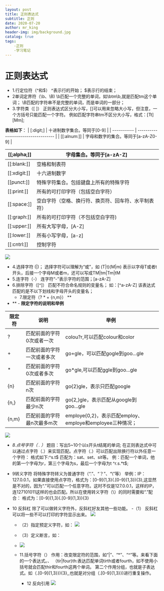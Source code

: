 ```yaml
---
layout: post
title: 正则表达式
subtitle: 正则
date: 2020-07-20
author: mr_king
header-img: img/background.jpg
catalog: true
tags: 
    -正则
    -学习笔记
---
```

# 正则表达式
- 1.行定位符（^和$）
   ^表示行的开始；
   $表示行的结束；
 - 2单词定界符（\b、\B)
    \b匹配一个完整的单词，如\btm\b,就是匹配tm这个单词；
    \B匹配的字符串不是完整的单词，而是单词的一部分；
  - 3.字符类（[ ]）
     正则表达式区分大小写，[]可以用来忽略大小写，但注意，一个方括号只能匹配一个字符。
     例如匹配字符串tm不区分大小写，格式：[Tt][Mm];
     

**表格如下**：
| [:digit;]   | 十进制数字集合。等同于[0-9]         |
| ----------- | ----------------------------------- |
| [[:alnum:]] | 字母和数字的集合。等同于[a-zA-Z0-9] |

| [[;alpha;]]  | 字母集合。等同于[a-zA-Z]                             |
| ------------ | ---------------------------------------------------- |
| [[:blank:]]  | 空格和制表符                                         |
| [[:xdigit:]] | 十六进制数字                                         |
| [[punct:]]   | 特殊字符集合。包括键盘上所有的特殊字符               |
| [[:print:]]  | 所有的可打印字符（包括空白字符）                     |
| [[:space:]]  | 空白字符（空格、换行符、换页符、回车符、水平制表符） |
| [[:graph:]]  | 所有的可打印字符（不包括空白字符)                    |
| [[:upper:]]  | 所有大写字母，[A-Z]                                  |
| [[:lower:]]  | 所有小写字母，[a-z]                                  |
| [[:cntrl:]]  |   控制字符                                                   |
![](https://imgconvert.csdnimg.cn/aHR0cHM6Ly9yYXcuZ2l0aHVidXNlcmNvbnRlbnQuY29tL3NoYW5rZTAwMS8tL21hc3Rlci9pbWcxLyVFNiVBRCVBMyVFNSU4OCU5OSVFOCVBMSVBOCVFOCVCRSVCRSVFNSVCQyU4Ri5wbmc?x-oss-process=image/format,png)
 - 4.选择字符  (|)；
     选择字符可以理解为“或”，如
     (T|t)(M|m)  表示以字母T或者t开头，后接一个字母M或者m，还可以写成TM|tm|Tm|tM
 - 5.连字符（-）
     连字符“-”表示字符的范围；[a-zA-Z]
 - 6.排除字符（[^]）
       匹配不符合命名规则的变量名；
       如：[^a-zA-Z]
       该表达式匹配的是不以下划线和字母开头的变量名；
    - 7.限定符（? * + {n,m}）
    **
 - **
                           -   ****限定字符的说明和举例****

| 限定符 | 说明                       | 举例                                   |
| ------ | -------------------------- | -------------------------------------- |
| ?      | 匹配前面的字符0次或者一次  | colou?r,可以匹配colour和color          |
| +      | 匹配前面的字符一次或者多次 | go+gle，可以匹配gogle到goo...gle       |
| *      | 匹配前面的字符0次或者多次  | go*gle,可以匹配ggle到goo...gle         |
| {n}    | 匹配前面的字符n次          | go{2}gle，表示只匹配google             |
| {n,}   | 匹配前面的字符最少n次      | go{2,}gle，表示匹配从google到goo...gle |
| {n,m}  | 匹配前面的字符最n次最多m次 | employe{0,2}，表示匹配employ、employe和employee三种情况；                     |
![](https://imgconvert.csdnimg.cn/aHR0cHM6Ly9yYXcuZ2l0aHVidXNlcmNvbnRlbnQuY29tL3NoYW5rZTAwMS8tL21hc3Rlci9pbWcxLyVFNiVBRCVBMyVFNSU4OCU5OSVFOCVBMSVBOCVFOCVCRSVCRSVFNSVCQyU4RiVFOSU5OSU5MCVFNSVBRSU5QSVFNyVBQyVBNi5wbmc?x-oss-process=image/format,png)
-  *8.点号字符（ . ）*
     题目：写出5~10个以s开头t结尾的单词;
     在正则表达式中可以通过点字符（.）来实现匹配。点字符（.）可以匹配出除换行符以外任意一个字符：
     格式如下:^s.t$
     匹配为：sat、set、sit等。
     例：匹配一个单词，他的第一个字母为r，第三个字母为s，最后一个字母为t
     ^r.s.*t$;
     
-  9转义字符
      将特殊字符转义为普通字符（“.”、“？”、“\”等）
      举例：IP：127.0.0.1，如果直接使用点字符，格式为：[0-9]{1,3}(.[0-9]{1,3}){3},这显然是不对的，因为“.”可以匹配一个任意字符。这时不仅是127.0.0.1，这样的IP，连127101011这样的也会匹配。所以在使用转义字符（\）的同时需要和“.”配合：
      格式为：[0-9]{1,3}(\.[0-9]{1,3}){3}
- 10  反斜杠
     除了可以做转义字符外，反斜杠好友其他一些功能。
    -（1） 反斜杠可以将一些不可以打印的字符显示出来。
     ![](https://imgconvert.csdnimg.cn/aHR0cHM6Ly9yYXcuZ2l0aHVidXNlcmNvbnRlbnQuY29tL3NoYW5rZTAwMS8tL21hc3Rlci9pbWcxLyVFNiVBRCVBMyVFNSU4OCU5OSVFOCVBMSVBOCVFOCVCRSVCRSVFNSVCQyU4RjAwMi4ucG5n?x-oss-process=image/format,png)
    - （2）指定预定义字符，如：
     ![](https://imgconvert.csdnimg.cn/aHR0cHM6Ly9yYXcuZ2l0aHVidXNlcmNvbnRlbnQuY29tL3NoYW5rZTAwMS8tL21hc3Rlci9pbWcxLyVFNiVBRCVBMyVFNSU4OCU5OSVFOCVBMSVBOCVFOCVCRSVCRSVFNSVCQyU4RjAwMy5wbmc?x-oss-process=image/format,png)
    - （3）定义断言，如：
    - ![](https://imgconvert.csdnimg.cn/aHR0cHM6Ly9yYXcuZ2l0aHVidXNlcmNvbnRlbnQuY29tL3NoYW5rZTAwMS8tL21hc3Rlci9pbWcxLyVFNiVBRCVBMyVFNSU4OCU5OSVFOCVBMSVBOCVFOCVCRSVCRSVFNSVCQyU4RjAwNC5wbmc?x-oss-process=image/format,png)
    
   - 11.括号字符（）
       作用：改变限定符的范围，如“|”、“*”、“^”等。来看下面的一个表达式。、
       （tir|four)th:表达匹配单词tirth或者fourth，如不使用小括号就会匹配thir和fourth这两个单词。
        第二个作用分组，也就是子表达式。如（\.[0-9]{1,3}}){3},,也就是对分组（\.[0-9]{1,3}})进行重复操作。
      - 12 反向引用
  ![](https://imgconvert.csdnimg.cn/aHR0cHM6Ly9yYXcuZ2l0aHVidXNlcmNvbnRlbnQuY29tL3NoYW5rZTAwMS8tL21hc3Rlci9pbWcxLyVFNiVBRCVBMyVFNSU4OCU5OSVFOCVBMSVBOCVFOCVCRSVCRSVFNSVCQyU4RjAwNS5wbmc?x-oss-process=image/format,png)
  
  
  
    

     
